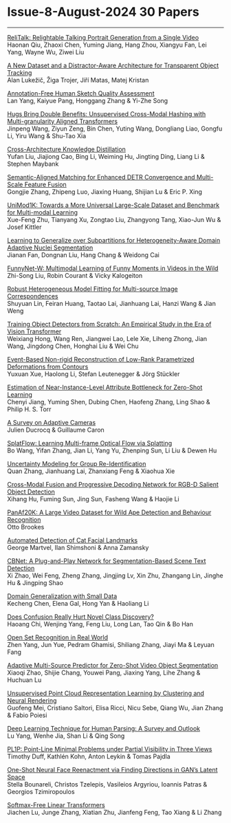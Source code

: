 
# Issue-8-August-2024 30 Papers

----

[ReliTalk: Relightable Talking Portrait Generation from a Single Video](https://link.springer.com/article/10.1007/s11263-024-02007-9)  
Haonan Qiu, Zhaoxi Chen, Yuming Jiang, Hang Zhou, Xiangyu Fan, Lei Yang, Wayne Wu, Ziwei Liu 

[A New Dataset and a Distractor-Aware Architecture for Transparent Object Tracking](https://link.springer.com/article/10.1007/s11263-024-02010-0)  
Alan Lukežič, Žiga Trojer, Jiří Matas, Matej Kristan 

[Annotation-Free Human Sketch Quality Assessment](https://link.springer.com/article/10.1007/s11263-024-02001-1)  
Lan Yang, Kaiyue Pang, Honggang Zhang & Yi-Zhe Song 

[Hugs Bring Double Benefits: Unsupervised Cross-Modal Hashing with Multi-granularity Aligned Transformers](https://link.springer.com/article/10.1007/s11263-024-02009-7)  
Jinpeng Wang, Ziyun Zeng, Bin Chen, Yuting Wang, Dongliang Liao, Gongfu Li, Yiru Wang & Shu-Tao Xia 

[Cross-Architecture Knowledge Distillation](https://link.springer.com/article/10.1007/s11263-024-02002-0)  
Yufan Liu, Jiajiong Cao, Bing Li, Weiming Hu, Jingting Ding, Liang Li & Stephen Maybank 


[Semantic-Aligned Matching for Enhanced DETR Convergence and Multi-Scale Feature Fusion](https://link.springer.com/article/10.1007/s11263-024-02005-x)  
Gongjie Zhang, Zhipeng Luo, Jiaxing Huang, Shijian Lu & Eric P. Xing 

[UniMod1K: Towards a More Universal Large-Scale Dataset and Benchmark for Multi-modal Learning](https://link.springer.com/article/10.1007/s11263-024-01999-8)  
Xue-Feng Zhu, Tianyang Xu, Zongtao Liu, Zhangyong Tang, Xiao-Jun Wu & Josef Kittler 

[Learning to Generalize over Subpartitions for Heterogeneity-Aware Domain Adaptive Nuclei Segmentation](https://link.springer.com/article/10.1007/s11263-024-02004-y)  
Jianan Fan, Dongnan Liu, Hang Chang & Weidong Cai 

[FunnyNet-W: Multimodal Learning of Funny Moments in Videos in the Wild](https://link.springer.com/article/10.1007/s11263-024-02000-2)  
Zhi-Song Liu, Robin Courant & Vicky Kalogeiton 

[Robust Heterogeneous Model Fitting for Multi-source Image Correspondences](https://link.springer.com/article/10.1007/s11263-024-02023-9)  
Shuyuan Lin, Feiran Huang, Taotao Lai, Jianhuang Lai, Hanzi Wang & Jian Weng 


[Training Object Detectors from Scratch: An Empirical Study in the Era of Vision Transformer](https://link.springer.com/article/10.1007/s11263-024-01988-x)  
Weixiang Hong, Wang Ren, Jiangwei Lao, Lele Xie, Liheng Zhong, Jian Wang, Jingdong Chen, Honghai Liu & Wei Chu 

[Event-Based Non-rigid Reconstruction of Low-Rank Parametrized Deformations from Contours](https://link.springer.com/article/10.1007/s11263-024-02011-z)  
Yuxuan Xue, Haolong Li, Stefan Leutenegger & Jörg Stückler 


[Estimation of Near-Instance-Level Attribute Bottleneck for Zero-Shot Learning](https://link.springer.com/article/10.1007/s11263-024-02021-x)  
Chenyi Jiang, Yuming Shen, Dubing Chen, Haofeng Zhang, Ling Shao & Philip H. S. Torr 

[A Survey on Adaptive Cameras](https://link.springer.com/article/10.1007/s11263-024-02025-7)  
Julien Ducrocq & Guillaume Caron 

[SplatFlow: Learning Multi-frame Optical Flow via Splatting](https://link.springer.com/article/10.1007/s11263-024-01993-0)  
Bo Wang, Yifan Zhang, Jian Li, Yang Yu, Zhenping Sun, Li Liu & Dewen Hu 

[Uncertainty Modeling for Group Re-Identification](https://link.springer.com/article/10.1007/s11263-024-02013-x)  
Quan Zhang, Jianhuang Lai, Zhanxiang Feng & Xiaohua Xie 

[Cross-Modal Fusion and Progressive Decoding Network for RGB-D Salient Object Detection](https://link.springer.com/article/10.1007/s11263-024-02020-y)  
Xihang Hu, Fuming Sun, Jing Sun, Fasheng Wang & Haojie Li 

[PanAf20K: A Large Video Dataset for Wild Ape Detection and Behaviour Recognition](https://link.springer.com/article/10.1007/s11263-024-02003-z)  
Otto Brookes


[Automated Detection of Cat Facial Landmarks](https://link.springer.com/article/10.1007/s11263-024-02006-w)  
George Martvel, Ilan Shimshoni & Anna Zamansky 

[CBNet: A Plug-and-Play Network for Segmentation-Based Scene Text Detection](https://link.springer.com/article/10.1007/s11263-024-02022-w)  
Xi Zhao, Wei Feng, Zheng Zhang, Jingjing Lv, Xin Zhu, Zhangang Lin, Jinghe Hu & Jingping Shao 



[Domain Generalization with Small Data](https://link.springer.com/article/10.1007/s11263-024-02028-4)  
Kecheng Chen, Elena Gal, Hong Yan & Haoliang Li 


[Does Confusion Really Hurt Novel Class Discovery?](https://link.springer.com/article/10.1007/s11263-024-02012-y)  
Haoang Chi, Wenjing Yang, Feng Liu, Long Lan, Tao Qin & Bo Han 

[Open Set Recognition in Real World](https://link.springer.com/article/10.1007/s11263-024-02015-9)  
Zhen Yang, Jun Yue, Pedram Ghamisi, Shiliang Zhang, Jiayi Ma & Leyuan Fang


[Adaptive Multi-Source Predictor for Zero-Shot Video Object Segmentation](https://link.springer.com/article/10.1007/s11263-024-02024-8)  
Xiaoqi Zhao, Shijie Chang, Youwei Pang, Jiaxing Yang, Lihe Zhang & Huchuan Lu 


[Unsupervised Point Cloud Representation Learning by Clustering and Neural Rendering](https://link.springer.com/article/10.1007/s11263-024-02027-5)  
Guofeng Mei, Cristiano Saltori, Elisa Ricci, Nicu Sebe, Qiang Wu, Jian Zhang & Fabio Poiesi 

[Deep Learning Technique for Human Parsing: A Survey and Outlook](https://link.springer.com/article/10.1007/s11263-024-02031-9)  
Lu Yang, Wenhe Jia, Shan Li & Qing Song 

[PL1P: Point-Line Minimal Problems under Partial Visibility in Three Views](https://link.springer.com/article/10.1007/s11263-024-01992-1)  
Timothy Duff, Kathlén Kohn, Anton Leykin & Tomas Pajdla 

[One-Shot Neural Face Reenactment via Finding Directions in GAN’s Latent Space](https://link.springer.com/article/10.1007/s11263-024-02018-6)  
Stella Bounareli, Christos Tzelepis, Vasileios Argyriou, Ioannis Patras & Georgios Tzimiropoulos 

[Softmax-Free Linear Transformers](https://link.springer.com/article/10.1007/s11263-024-02035-5)  
Jiachen Lu, Junge Zhang, Xiatian Zhu, Jianfeng Feng, Tao Xiang & Li Zhang



